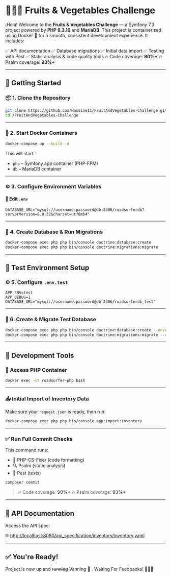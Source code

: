 # 🍓🥬🚐 Fruits & Vegetables Challenge

¡Hola!
Welcome to the **Fruits & Vegetables Challenge** — a Symfony 7.3 project powered by **PHP 8.3.16** and **MariaDB**.
This project is containerized using Docker 🐳 for a smooth, consistent development experience. It includes:

✅ API documentation
✅ Database migrations
✅ Initial data import
✅ Testing with Pest
✅ Static analysis & code quality tools
🔥 Code coverage: **90%+**
🔥 Psalm coverage: **93%+**

---

## 🚀 Getting Started

### 📦 1. Clone the Repository

```bash
git clone https://github.com/Hassine11/FruitAndVegetables-Challenge.git
cd /FruitAndVegetables-Challenge
```

---

### 🐳 2. Start Docker Containers

```bash
docker-compose up --build -d
```

This will start:
- `php` – Symfony app container (PHP-FPM)
- `db` – MariaDB container

---

### ⚙️ 3. Configure Environment Variables

#### 🔧 Edit `.env`

```env
DATABASE_URL="mysql://username:password@db:3306/roadsurferdb?serverVersion=8.0.32&charset=utf8mb4"
```

---

### 🧱 4. Create Database & Run Migrations

```bash
docker-compose exec php php bin/console doctrine:database:create
docker-compose exec php php bin/console doctrine:migrations:migrate
```

---

## 🧪 Test Environment Setup

### ⚙️ 5. Configure `.env.test`

```env
APP_ENV=test
APP_DEBUG=1
DATABASE_URL="mysql://username:password@db:3306/roadsurferdb_test"
```

---

### 🧱 6. Create & Migrate Test Database

```bash
docker-compose exec php php bin/console doctrine:database:create --env=test
docker-compose exec php php bin/console doctrine:migrations:migrate --env=test
```

---

## 🧰 Development Tools

### 🐚 Access PHP Container

```bash
docker exec -it roadsurfer-php bash
```

---

### 📥 Initial Import of Inventory Data

Make sure your `request.json` is ready, then run:

```bash
docker-compose exec php php bin/console app:import:inventory
```

---

### ✅ Run Full Commit Checks

This command runs:

- 🧹 PHP-CS-Fixer (code formatting)
- 🔍 Psalm (static analysis)
- 🧪 Pest (tests)

```bash
composer commit
```

> 🔥 Code coverage: **90%+**
> 🔥 Psalm coverage: **93%+**

---

## 📘 API Documentation

Access the API spec:

🌐 [http://localhost:8080/api_specification/inventory/inventory.yaml](http://localhost:8080/api_specification/inventory/inventory.yaml)

---

## ✅ You're Ready!

Project is now up and ~~running~~ Vanning 🚐 .
Waiting For Feedbacks! 🚐🚐🚐
